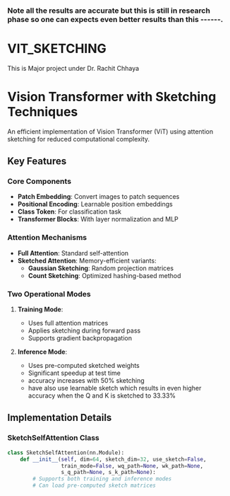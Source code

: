 
### Note all the results are accurate but this is still in research phase so one can expects even better results than this ------.
# VIT_SKETCHING
This is Major project under Dr. Rachit Chhaya 
# Vision Transformer with Sketching Techniques

An efficient implementation of Vision Transformer (ViT) using attention sketching for reduced computational complexity.

## Key Features

### Core Components
- **Patch Embedding**: Convert images to patch sequences
- **Positional Encoding**: Learnable position embeddings
- **Class Token**: For classification task
- **Transformer Blocks**: With layer normalization and MLP

### Attention Mechanisms
- **Full Attention**: Standard self-attention
- **Sketched Attention**: Memory-efficient variants:
  - **Gaussian Sketching**: Random projection matrices
  - **Count Sketching**: Optimized hashing-based method

### Two Operational Modes
1. **Training Mode**:
   - Uses full attention matrices
   - Applies sketching during forward pass
   - Supports gradient backpropagation

2. **Inference Mode**:
   - Uses pre-computed sketched weights
   - Significant speedup at test time
   - accuracy increases with 50% sketching
   - have also use learnable sketch which results in even higher accuracy when the Q and K is sketched to 33.33% 

## Implementation Details

### SketchSelfAttention Class
```python
class SketchSelfAttention(nn.Module):
    def __init__(self, dim=64, sketch_dim=32, use_sketch=False,
                 train_mode=False, wq_path=None, wk_path=None,
                 s_q_path=None, s_k_path=None):
        # Supports both training and inference modes
        # Can load pre-computed sketch matrices
